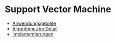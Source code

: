 # Support Vector Machine


* [Anwendungsgebiete](Anwendungsgebiete.md)
* [Algorithmus im Detail](Algorithmus_im_Detail.md)
* [Implementierungen](Implementierungen.md)